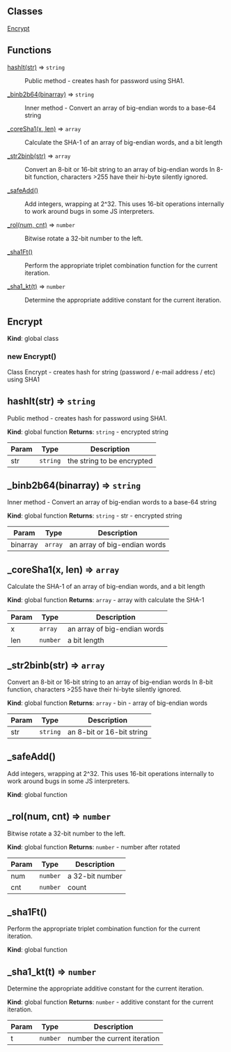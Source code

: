 ## Classes

<dl>
<dt><a href="#Encrypt">Encrypt</a></dt>
<dd></dd>
</dl>

## Functions

<dl>
<dt><a href="#hashIt">hashIt(str)</a> ⇒ <code>string</code></dt>
<dd><p>Public method - creates hash for password using SHA1.</p>
</dd>
<dt><a href="#_binb2b64">_binb2b64(binarray)</a> ⇒ <code>string</code></dt>
<dd><p>Inner method - Convert an array of big-endian words to a base-64 string</p>
</dd>
<dt><a href="#_coreSha1">_coreSha1(x, len)</a> ⇒ <code>array</code></dt>
<dd><p>Calculate the SHA-1 of an array of big-endian words, and a bit length</p>
</dd>
<dt><a href="#_str2binb">_str2binb(str)</a> ⇒ <code>array</code></dt>
<dd><p>Convert an 8-bit or 16-bit string to an array of big-endian words In 8-bit function, characters &gt;255 have their hi-byte silently ignored.</p>
</dd>
<dt><a href="#_safeAdd">_safeAdd()</a></dt>
<dd><p>Add integers, wrapping at 2^32. This uses 16-bit operations internally to work around bugs in some JS interpreters.</p>
</dd>
<dt><a href="#_rol">_rol(num, cnt)</a> ⇒ <code>number</code></dt>
<dd><p>Bitwise rotate a 32-bit number to the left.</p>
</dd>
<dt><a href="#_sha1Ft">_sha1Ft()</a></dt>
<dd><p>Perform the appropriate triplet combination function for the current iteration.</p>
</dd>
<dt><a href="#_sha1_kt">_sha1_kt(t)</a> ⇒ <code>number</code></dt>
<dd><p>Determine the appropriate additive constant for the current iteration.</p>
</dd>
</dl>

<a name="Encrypt"></a>

## Encrypt
**Kind**: global class
<a name="new_Encrypt_new"></a>

### new Encrypt()
Class Encrypt - creates hash for string (password / e-mail address / etc) using SHA1

<a name="hashIt"></a>

## hashIt(str) ⇒ <code>string</code>
Public method - creates hash for password using SHA1.

**Kind**: global function
**Returns**: <code>string</code> - encrypted string

| Param | Type | Description |
| --- | --- | --- |
| str | <code>string</code> | the string to be encrypted |

<a name="_binb2b64"></a>

## _binb2b64(binarray) ⇒ <code>string</code>
Inner method - Convert an array of big-endian words to a base-64 string

**Kind**: global function
**Returns**: <code>string</code> - str - encrypted string

| Param | Type | Description |
| --- | --- | --- |
| binarray | <code>array</code> | an array of big-endian words |

<a name="_coreSha1"></a>

## _coreSha1(x, len) ⇒ <code>array</code>
Calculate the SHA-1 of an array of big-endian words, and a bit length

**Kind**: global function
**Returns**: <code>array</code> - array with calculate the SHA-1

| Param | Type | Description |
| --- | --- | --- |
| x | <code>array</code> | an array of big-endian words |
| len | <code>number</code> | a bit length |

<a name="_str2binb"></a>

## _str2binb(str) ⇒ <code>array</code>
Convert an 8-bit or 16-bit string to an array of big-endian words In 8-bit function, characters >255 have their hi-byte silently ignored.

**Kind**: global function
**Returns**: <code>array</code> - bin - array of big-endian words

| Param | Type | Description |
| --- | --- | --- |
| str | <code>string</code> | an 8-bit or 16-bit string |

<a name="_safeAdd"></a>

## _safeAdd()
Add integers, wrapping at 2^32. This uses 16-bit operations internally to work around bugs in some JS interpreters.

**Kind**: global function
<a name="_rol"></a>

## _rol(num, cnt) ⇒ <code>number</code>
Bitwise rotate a 32-bit number to the left.

**Kind**: global function
**Returns**: <code>number</code> - number after rotated

| Param | Type | Description |
| --- | --- | --- |
| num | <code>number</code> | a 32-bit number |
| cnt | <code>number</code> | count |

<a name="_sha1Ft"></a>

## _sha1Ft()
Perform the appropriate triplet combination function for the current iteration.

**Kind**: global function
<a name="_sha1_kt"></a>

## _sha1_kt(t) ⇒ <code>number</code>
Determine the appropriate additive constant for the current iteration.

**Kind**: global function
**Returns**: <code>number</code> - additive constant for the current iteration.

| Param | Type | Description |
| --- | --- | --- |
| t | <code>number</code> | number the current iteration |